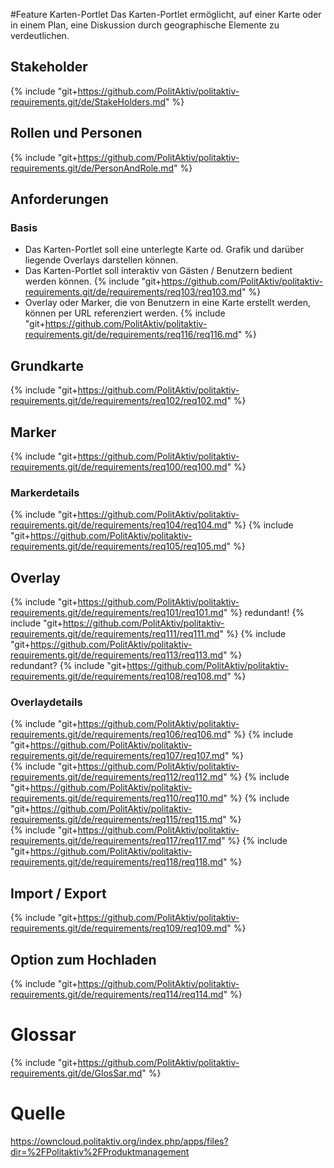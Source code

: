 #Feature Karten-Portlet
Das Karten-Portlet ermöglicht, auf einer Karte oder in einem Plan, eine Diskussion durch geographische Elemente zu verdeutlichen.

## Stakeholder
{% include "git+https://github.com/PolitAktiv/politaktiv-requirements.git/de/StakeHolders.md" %}

## Rollen und Personen
{% include "git+https://github.com/PolitAktiv/politaktiv-requirements.git/de/PersonAndRole.md" %}

## Anforderungen

### Basis
* Das Karten-Portlet soll eine unterlegte Karte od. Grafik und darüber liegende Overlays darstellen können.
* Das Karten-Portlet soll interaktiv von Gästen / Benutzern bedient werden können.
  {% include "git+https://github.com/PolitAktiv/politaktiv-requirements.git/de/requirements/req103/req103.md" %}
* Overlay oder Marker, die von Benutzern in eine Karte erstellt werden, können per URL referenziert werden.
{% include "git+https://github.com/PolitAktiv/politaktiv-requirements.git/de/requirements/req116/req116.md" %} 

## Grundkarte
{% include "git+https://github.com/PolitAktiv/politaktiv-requirements.git/de/requirements/req102/req102.md" %} 

## Marker
{% include "git+https://github.com/PolitAktiv/politaktiv-requirements.git/de/requirements/req100/req100.md" %} 

### Markerdetails
{% include "git+https://github.com/PolitAktiv/politaktiv-requirements.git/de/requirements/req104/req104.md" %} 
{% include "git+https://github.com/PolitAktiv/politaktiv-requirements.git/de/requirements/req105/req105.md" %} 

## Overlay
{% include "git+https://github.com/PolitAktiv/politaktiv-requirements.git/de/requirements/req101/req101.md" %} 
redundant! {% include "git+https://github.com/PolitAktiv/politaktiv-requirements.git/de/requirements/req111/req111.md" %} 
{% include "git+https://github.com/PolitAktiv/politaktiv-requirements.git/de/requirements/req113/req113.md" %}  
redundant? {% include "git+https://github.com/PolitAktiv/politaktiv-requirements.git/de/requirements/req108/req108.md" %} 

### Overlaydetails
{% include "git+https://github.com/PolitAktiv/politaktiv-requirements.git/de/requirements/req106/req106.md" %} 
{% include "git+https://github.com/PolitAktiv/politaktiv-requirements.git/de/requirements/req107/req107.md" %}  
{% include "git+https://github.com/PolitAktiv/politaktiv-requirements.git/de/requirements/req112/req112.md" %} 
{% include "git+https://github.com/PolitAktiv/politaktiv-requirements.git/de/requirements/req110/req110.md" %} 
{% include "git+https://github.com/PolitAktiv/politaktiv-requirements.git/de/requirements/req115/req115.md" %}  
{% include "git+https://github.com/PolitAktiv/politaktiv-requirements.git/de/requirements/req117/req117.md" %} 
{% include "git+https://github.com/PolitAktiv/politaktiv-requirements.git/de/requirements/req118/req118.md" %}  

## Import / Export
{% include "git+https://github.com/PolitAktiv/politaktiv-requirements.git/de/requirements/req109/req109.md" %} 

## Option zum Hochladen
{% include "git+https://github.com/PolitAktiv/politaktiv-requirements.git/de/requirements/req114/req114.md" %} 

# Glossar
{% include "git+https://github.com/PolitAktiv/politaktiv-requirements.git/de/GlosSar.md" %}

# Quelle
https://owncloud.politaktiv.org/index.php/apps/files?dir=%2FPolitaktiv%2FProduktmanagement